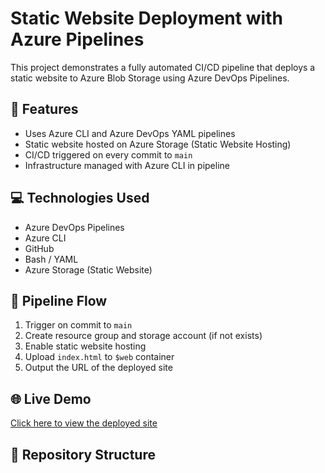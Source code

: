# Static Website Deployment with Azure Pipelines

This project demonstrates a fully automated CI/CD pipeline that deploys a static website to Azure Blob Storage using Azure DevOps Pipelines.

## 🚀 Features

- Uses Azure CLI and Azure DevOps YAML pipelines
- Static website hosted on Azure Storage (Static Website Hosting)
- CI/CD triggered on every commit to `main`
- Infrastructure managed with Azure CLI in pipeline

## 💻 Technologies Used

- Azure DevOps Pipelines
- Azure CLI
- GitHub
- Bash / YAML
- Azure Storage (Static Website)

## 🔄 Pipeline Flow

1. Trigger on commit to `main`
2. Create resource group and storage account (if not exists)
3. Enable static website hosting
4. Upload `index.html` to `$web` container
5. Output the URL of the deployed site

## 🌐 Live Demo

[Click here to view the deployed site](https://YOURSTORAGEACCOUNT.z13.web.core.windows.net)

## 📂 Repository Structure

